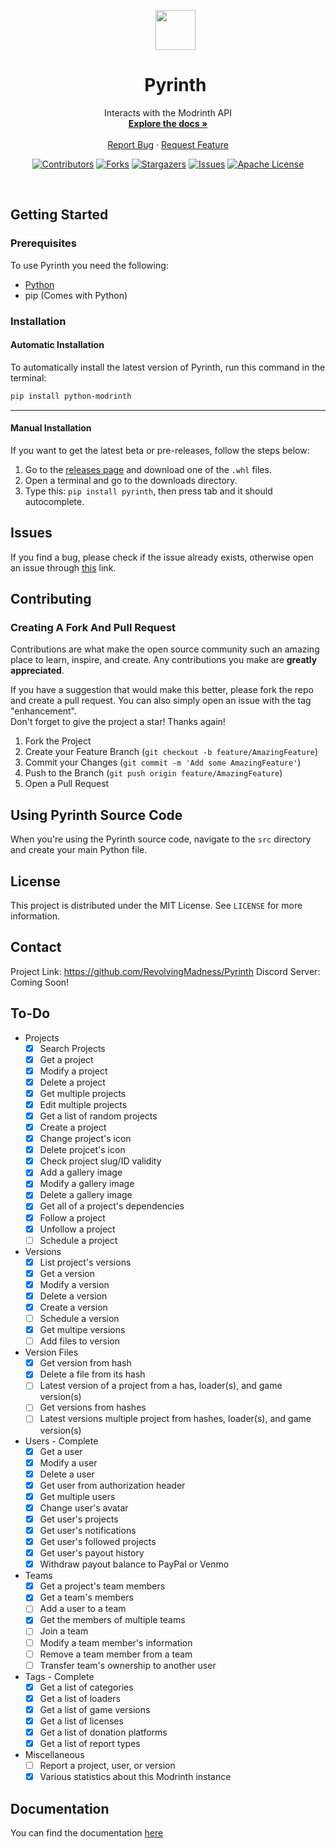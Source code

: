 <div align="center">

<div id="user-content-toc">
  <ul>
    <img src="pyrinth.png" width="64" height="64"/>
    <summary><h1>Pyrinth</h1></summary>
  </ul>
</div>

  <p>
    Interacts with the Modrinth API
    <br />
    <a href="https://github.com/RevolvingMadness/Pyrinth"><strong>Explore the docs »</strong></a>
    <br />
    <br />
    <a href="https://github.com/RevolvingMadness/Pyrinth/issues">Report Bug</a>
    ·
    <a href="https://github.com/RevolvingMadness/Pyrinth/issues">Request Feature</a>
  </p>

[![Contributors][contributors-shield]][contributors-url]
[![Forks][forks-shield]][forks-url]
[![Stargazers][stars-shield]][stars-url]
[![Issues][issues-shield]][issues-url]
[![Apache License][license-shield]][license-url]
</div>
<br />


## Getting Started

### Prerequisites

To use Pyrinth you need the following:
- [Python](https://www.python.org/downloads)
- pip (Comes with Python)

### Installation

#### Automatic Installation

To automatically install the latest version of Pyrinth, run this command in the terminal:
```sh
pip install python-modrinth
```
---

#### Manual Installation
If you want to get the latest beta or pre-releases, follow the steps below:
1. Go to the [releases page](https://github.com/RevolvingMadness/Pyrinth/releases/) and download one of the `.whl` files.
2. Open a terminal and go to the downloads directory.
3. Type this: `pip install pyrinth`, then press tab and it should autocomplete.

## Issues

If you find a bug, please check if the issue already exists, otherwise open an issue through [this](https://github.com/RevolvingMadness/Pyrinth/issues) link.



## Contributing

### Creating A Fork And Pull Request
Contributions are what make the open source community such an amazing place to learn, inspire, and create. Any contributions you make are **greatly appreciated**.

If you have a suggestion that would make this better, please fork the repo and create a pull request. You can also simply open an issue with the tag "enhancement".  
Don't forget to give the project a star! Thanks again!

1. Fork the Project
2. Create your Feature Branch (`git checkout -b feature/AmazingFeature`)
3. Commit your Changes (`git commit -m 'Add some AmazingFeature'`)
4. Push to the Branch (`git push origin feature/AmazingFeature`)
5. Open a Pull Request

## Using Pyrinth Source Code
When you're using the Pyrinth source code, navigate to the `src` directory and create your main Python file.





## License

This project is distributed under the MIT License. See `LICENSE` for more information.

## Contact

Project Link: https://github.com/RevolvingMadness/Pyrinth 
Discord Server: Coming Soon!

## To-Do
- Projects
  - [x] Search Projects
  - [x] Get a project
  - [x] Modify a project
  - [x] Delete a project
  - [x] Get multiple projects
  - [x] Edit multiple projects
  - [x] Get a list of random projects
  - [x] Create a project
  - [x] Change project's icon
  - [x] Delete projcet's icon
  - [x] Check project slug/ID validity
  - [x] Add a gallery image
  - [x] Modify a gallery image
  - [x] Delete a gallery image
  - [x] Get all of a project's dependencies
  - [x] Follow a project
  - [x] Unfollow a project
  - [ ] Schedule a project
- Versions
  - [x] List project's versions
  - [x] Get a version
  - [x] Modify a version
  - [x] Delete a version
  - [x] Create a version
  - [ ] Schedule a version
  - [x] Get multipe versions
  - [ ] Add files to version
- Version Files
  - [x] Get version from hash
  - [x] Delete a file from its hash
  - [ ] Latest version of a project from a has, loader(s), and game version(s)
  - [ ] Get versions from hashes
  - [ ] Latest versions multiple project from hashes, loader(s), and game version(s)
- Users - Complete
  - [x] Get a user
  - [x] Modify a user
  - [x] Delete a user
  - [x] Get user from authorization header
  - [x] Get multiple users
  - [x] Change user's avatar
  - [x] Get user's projects
  - [x] Get user's notifications
  - [x] Get user's followed projects
  - [x] Get user's payout history
  - [x] Withdraw payout balance to PayPal or Venmo
- Teams
  - [x] Get a project's team members
  - [x] Get a team's members
  - [ ] Add a user to a team
  - [x] Get the members of multiple teams
  - [ ] Join a team
  - [ ] Modify a team member's information
  - [ ] Remove a team member from a team
  - [ ] Transfer team's ownership to another user
- Tags - Complete
  - [x] Get a list of categories
  - [x] Get a list of loaders
  - [x] Get a list of game versions
  - [x] Get a list of licenses
  - [x] Get a list of donation platforms
  - [x] Get a list of report types
- Miscellaneous
  - [ ] Report a project, user, or version
  - [x] Various statistics about this Modrinth instance

## Documentation
You can find the documentation [here](https://revolvingmadness.github.io/Pyrinth)


[contributors-shield]: https://img.shields.io/github/contributors/RevolvingMadness/Pyrinth.svg?style=for-the-badge
[contributors-url]: https://github.com/RevolvingMadness/Pyrinth/graphs/contributors
[forks-shield]: https://img.shields.io/github/forks/RevolvingMadness/Pyrinth.svg?style=for-the-badge
[forks-url]: https://github.com/RevolvingMadness/Pyrinth/network/members
[stars-shield]: https://img.shields.io/github/stars/RevolvingMadness/Pyrinth.svg?style=for-the-badge
[stars-url]: https://github.com/RevolvingMadness/Pyrinth/stargazers
[issues-shield]: https://img.shields.io/github/issues/RevolvingMadness/Pyrinth.svg?style=for-the-badge
[issues-url]: https://github.com/RevolvingMadness/Pyrinth/issues
[license-shield]: https://img.shields.io/github/license/RevolvingMadness/Pyrinth.svg?style=for-the-badge
[license-url]: https://github.com/RevolvingMadness/Pyrinth/LICENSE.txt
